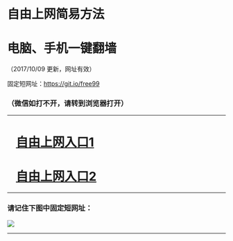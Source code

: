 ﻿# 自由上网简易方法

# 电脑、手机一键翻墙

（2017/10/09 更新，网址有效）

固定短网址：https://git.io/free99

### （微信如打不开，请转到浏览器打开）


***





# &nbsp;&nbsp; <a href="http://ft121562687.fwq-tz-1001.info/fwqtz01.html?t=10090017904 " target="_blank">自由上网入口1</a>
# &nbsp;&nbsp; <a href="http://ft1481211485.fwq-tz-1002.info/fwqtz02.html?t=10090016373 " target="_blank">自由上网入口2</a>
***

### 请记住下图中固定短网址：

<img src="https://s3-us-west-2.amazonaws.com/fwq-1001/yjfq-20170905okok.png" /> 


***

